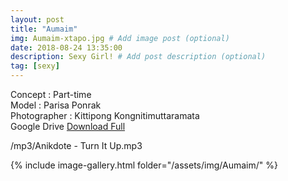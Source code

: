 ```yaml
---
layout: post
title: "Aumaim"
img: Aumaim-xtapo.jpg # Add image post (optional)
date: 2018-08-24 13:35:00
description: Sexy Girl! # Add post description (optional)
tag: [sexy]
---
```

Concept : Part-time  
Model : Parisa Ponrak  
Photographer : Kittipong Kongnitimuttaramata   
Google Drive [Download Full](http://gestyy.com/e0G0Gx)

/mp3/Anikdote - Turn It Up.mp3

{% include image-gallery.html folder="/assets/img/Aumaim/" %}
